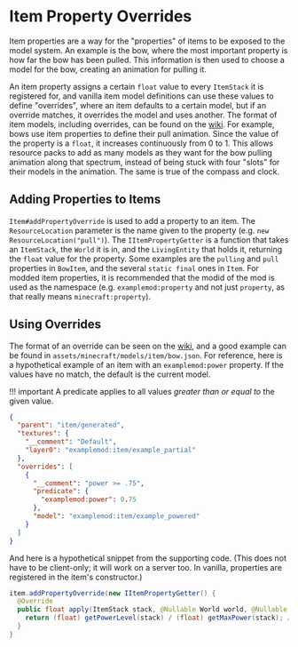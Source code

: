 Item Property Overrides
=======================

Item properties are a way for the "properties" of items to be exposed to the model system. An example is the bow, where the most important property is how far the bow has been pulled. This information is then used to choose a model for the bow, creating an animation for pulling it.

An item property assigns a certain `float` value to every `ItemStack` it is registered for, and vanilla item model definitions can use these values to define "overrides", where an item defaults to a certain model, but if an override matches, it overrides the model and uses another. The format of item models, including overrides, can be found on the [wiki][]. For example, bows use item properties to define their pull animation. Since the value of the property is a `float`, it increases continuously from 0 to 1. This allows resource packs to add as many models as they want for the bow pulling animation along that spectrum, instead of being stuck with four "slots" for their models in the animation. The same is true of the compass and clock.

Adding Properties to Items
--------------------------

`Item#addPropertyOverride` is used to add a property to an item. The `ResourceLocation` parameter is the name given to the property (e.g. `new ResourceLocation("pull")`). The `IItemPropertyGetter` is a function that takes an `ItemStack`, the `World` it is in, and the `LivingEntity` that holds it, returning the `float` value for the property. Some examples are the `pulling` and `pull` properties in `BowItem`, and the several `static final` ones in `Item`. For modded item properties, it is recommended that the modid of the mod is used as the namespace (e.g. `examplemod:property` and not just `property`, as that really means `minecraft:property`).

Using Overrides
---------------

The format of an override can be seen on the [wiki][], and a good example can be found in `assets/minecraft/models/item/bow.json`. For reference, here is a hypothetical example of an item with an `examplemod:power` property. If the values have no match, the default is the current model.

!!! important
    A predicate applies to all values *greater than or equal to* the given value.

```json
{
  "parent": "item/generated",
  "textures": {
    "__comment": "Default",
    "layer0": "examplemod:item/example_partial"
  },
  "overrides": [
    {
      "__comment": "power >= .75",
      "predicate": {
        "examplemod:power": 0.75
      },
      "model": "examplemod:item/example_powered"
    }
  ]
}
```

And here is a hypothetical snippet from the supporting code. (This does not have to be client-only; it will work on a server too. In vanilla, properties are registered in the item's constructor.)

```java
item.addPropertyOverride(new IItemPropertyGetter() {
  @Override
  public float apply(ItemStack stack, @Nullable World world, @Nullable LivingEntity entity) {
    return (float) getPowerLevel(stack) / (float) getMaxPower(stack); // Some external methods
  }
}
```

[wiki]: https://minecraft.gamepedia.com/Model#Item_models
